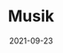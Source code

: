 ---
date: 2021-09-23
title: Musik
redirect: '/musik/musik'
tags: [Fächer]
thumbnail: 
    src: musik/Weihnachtskonzert2022.jpg
    alt: Aufnahme während des Weihnachtskonzerts aus einem oberen Stockwerk
---